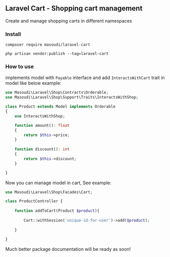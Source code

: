 ## Laravel Cart - Shopping cart management

Create and manage shopping carts in different namespaces

### Install

```shell
composer require masoudi/laravel-cart
```

```shell
php artisan vendor:publish --tag=laravel-cart
```

### How to use
implements model with `Payable` interface and add `InteractsWithCart` 
trait in model like below example:

```php
use Masoudi\Laravel\Shop\Contracts\Orderable;
use Masoudi\Laravel\Shop\Support\Traits\InteractsWithShop;

class Product extends Model implements Orderable
{
    use InteractsWithShop;

    function amount(): float
    {
        return $this->price;
    }
    
    function discount(): int
    {
        return $this->discount;
    }

}
```
Now you can manage model in cart, See example:

```php
use Masoudi\Laravel\Shop\Facades\Cart;

class ProductController {
    
    function addToCart(Product $product){
    
        Cart::withSession('unique-id-for-user')->add($product);
        
    }
    
}

```

Much better package documentation will be ready as soon!